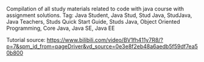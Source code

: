 Compilation of all study materials related to code with java course with assignment solutions.
Tag: Java Student, Java Stud, Stud Java, StudJava, Java Teachers, Studs Quick Start Guide, Studs Java, Object Oriented Programming, Core Java, Java SE, Java EE

Tutorial source: https://www.bilibili.com/video/BV1fh411y7R8/?p=7&spm_id_from=pageDriver&vd_source=0e3e8f2eb48a6aedb5f59df7ea50b800
